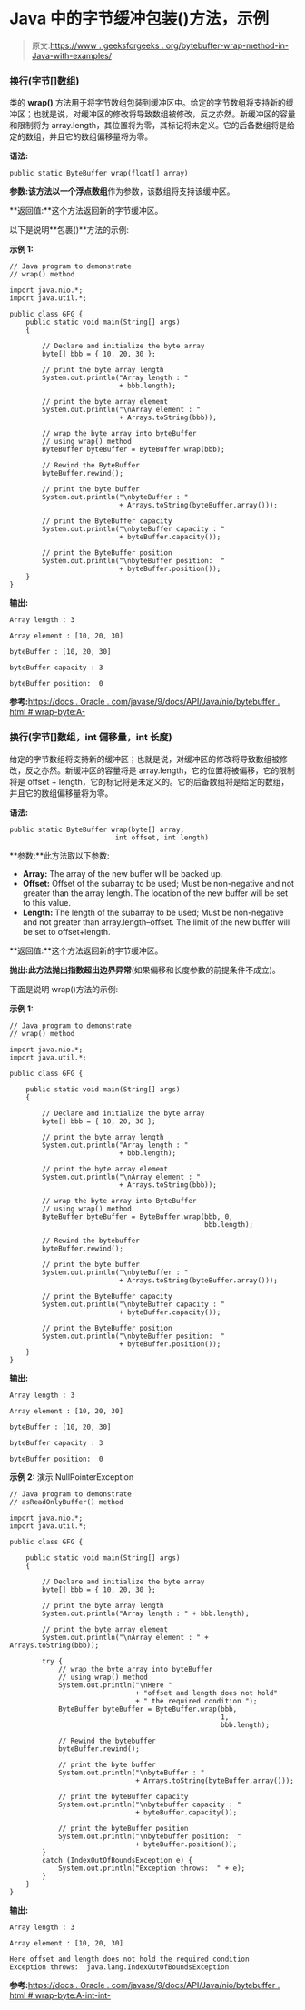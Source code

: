 # Java 中的字节缓冲包装()方法，示例

> 原文:[https://www . geeksforgeeks . org/bytebuffer-wrap-method-in-Java-with-examples/](https://www.geeksforgeeks.org/bytebuffer-wrap-method-in-java-with-examples/)

### 换行(字节[]数组)

类的 **wrap()** 方法用于将字节数组包装到缓冲区中。给定的字节数组将支持新的缓冲区；也就是说，对缓冲区的修改将导致数组被修改，反之亦然。新缓冲区的容量和限制将为 array.length，其位置将为零，其标记将未定义。它的后备数组将是给定的数组，并且它的数组偏移量将为零。

**语法:**

```
public static ByteBuffer wrap(float[] array)
```

**参数:**该方法以一个浮点**数组**作为参数，该数组将支持该缓冲区。

**返回值:**这个方法返回新的字节缓冲区。

以下是说明**包裹()**方法的示例:

**示例 1:**

```
// Java program to demonstrate
// wrap() method

import java.nio.*;
import java.util.*;

public class GFG {
    public static void main(String[] args)
    {

        // Declare and initialize the byte array
        byte[] bbb = { 10, 20, 30 };

        // print the byte array length
        System.out.println("Array length : "
                           + bbb.length);

        // print the byte array element
        System.out.println("\nArray element : "
                           + Arrays.toString(bbb));

        // wrap the byte array into byteBuffer
        // using wrap() method
        ByteBuffer byteBuffer = ByteBuffer.wrap(bbb);

        // Rewind the ByteBuffer
        byteBuffer.rewind();

        // print the byte buffer
        System.out.println("\nbyteBuffer : "
                           + Arrays.toString(byteBuffer.array()));

        // print the ByteBuffer capacity
        System.out.println("\nbyteBuffer capacity : "
                           + byteBuffer.capacity());

        // print the ByteBuffer position
        System.out.println("\nbyteBuffer position:  "
                           + byteBuffer.position());
    }
}
```

**输出:**

```
Array length : 3

Array element : [10, 20, 30]

byteBuffer : [10, 20, 30]

byteBuffer capacity : 3

byteBuffer position:  0

```

**参考:**[https://docs . Oracle . com/javase/9/docs/API/Java/nio/bytebuffer . html # wrap-byte:A-](https://docs.oracle.com/javase/9/docs/api/java/nio/ByteBuffer.html#wrap-byte:A-)

### 换行(字节[]数组，int 偏移量，int 长度)

给定的字节数组将支持新的缓冲区；也就是说，对缓冲区的修改将导致数组被修改，反之亦然。新缓冲区的容量将是 array.length，它的位置将被偏移，它的限制将是 offset + length，它的标记将是未定义的。它的后备数组将是给定的数组，并且它的数组偏移量将为零。

**语法:**

```
public static ByteBuffer wrap(byte[] array, 
                          int offset, int length)
```

**参数:**此方法取以下参数:

*   **Array:** The array of the new buffer will be backed up.
*   **Offset:** Offset of the subarray to be used; Must be non-negative and not greater than the array length. The location of the new buffer will be set to this value.
*   **Length:** The length of the subarray to be used; Must be non-negative and not greater than array.length–offset. The limit of the new buffer will be set to offset+length.

**返回值:**这个方法返回新的字节缓冲区。

**抛出:**此方法抛出**指数超出边界异常**(如果偏移和长度参数的前提条件不成立)。

下面是说明 wrap()方法的示例:

**示例 1:**

```
// Java program to demonstrate
// wrap() method

import java.nio.*;
import java.util.*;

public class GFG {

    public static void main(String[] args)
    {

        // Declare and initialize the byte array
        byte[] bbb = { 10, 20, 30 };

        // print the byte array length
        System.out.println("Array length : "
                           + bbb.length);

        // print the byte array element
        System.out.println("\nArray element : "
                           + Arrays.toString(bbb));

        // wrap the byte array into ByteBuffer
        // using wrap() method
        ByteBuffer byteBuffer = ByteBuffer.wrap(bbb, 0,
                                                bbb.length);

        // Rewind the bytebuffer
        byteBuffer.rewind();

        // print the byte buffer
        System.out.println("\nbyteBuffer : "
                           + Arrays.toString(byteBuffer.array()));

        // print the ByteBuffer capacity
        System.out.println("\nbyteBuffer capacity : "
                           + byteBuffer.capacity());

        // print the ByteBuffer position
        System.out.println("\nbyteBuffer position:  "
                           + byteBuffer.position());
    }
}
```

**输出:**

```
Array length : 3

Array element : [10, 20, 30]

byteBuffer : [10, 20, 30]

byteBuffer capacity : 3

byteBuffer position:  0

```

**示例 2:** 演示 NullPointerException

```
// Java program to demonstrate
// asReadOnlyBuffer() method

import java.nio.*;
import java.util.*;

public class GFG {

    public static void main(String[] args)
    {

        // Declare and initialize the byte array
        byte[] bbb = { 10, 20, 30 };

        // print the byte array length
        System.out.println("Array length : " + bbb.length);

        // print the byte array element
        System.out.println("\nArray element : " + Arrays.toString(bbb));

        try {
            // wrap the byte array into byteBuffer
            // using wrap() method
            System.out.println("\nHere "
                               + "offset and length does not hold"
                               + " the required condition ");
            ByteBuffer byteBuffer = ByteBuffer.wrap(bbb,
                                                    1,
                                                    bbb.length);

            // Rewind the bytebuffer
            byteBuffer.rewind();

            // print the byte buffer
            System.out.println("\nbyteBuffer : "
                               + Arrays.toString(byteBuffer.array()));

            // print the byteBuffer capacity
            System.out.println("\nbytebuffer capacity : "
                               + byteBuffer.capacity());

            // print the byteBuffer position
            System.out.println("\nbytebuffer position:  "
                               + byteBuffer.position());
        }
        catch (IndexOutOfBoundsException e) {
            System.out.println("Exception throws:  " + e);
        }
    }
}
```

**输出:**

```
Array length : 3

Array element : [10, 20, 30]

Here offset and length does not hold the required condition 
Exception throws:  java.lang.IndexOutOfBoundsException

```

**参考:**[https://docs . Oracle . com/javase/9/docs/API/Java/nio/bytebuffer . html # wrap-byte:A-int-int-](https://docs.oracle.com/javase/9/docs/api/java/nio/ByteBuffer.html#wrap-byte:A-int-int-)